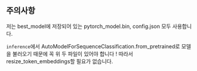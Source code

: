 ## 주의사항
저는 best_model에 저장되어 있는 pytorch_model.bin, config.json 모두 사용합니다.

`inference`에서
AutoModelForSequenceClassification.from_pretrained로 모델을 불러오기 때문에 꼭 위 두 파일이 있어야 합니다 ! 
따라서 resize_token_embeddings할 필요가 없습니다.
